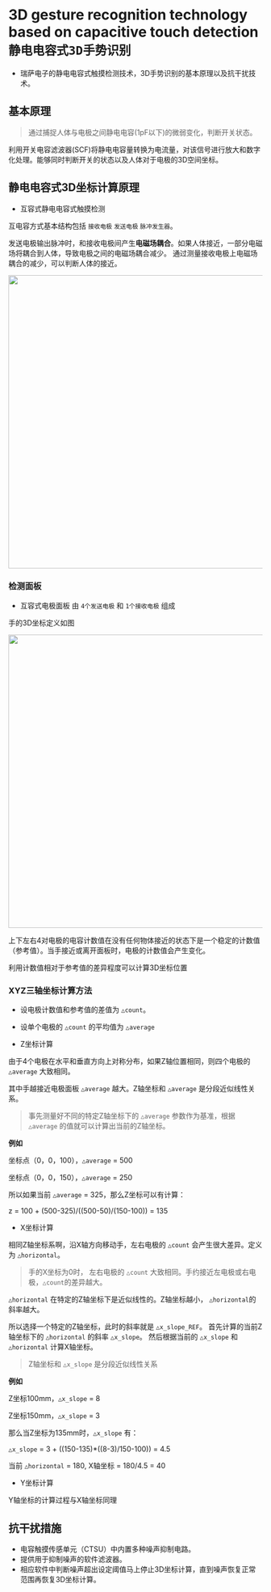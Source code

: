 # 3D gesture recognition technology based on capacitive touch detection `静电电容式3D手势识别`
- 瑞萨电子的静电电容式触摸检测技术，3D手势识别的基本原理以及抗干扰技术。
## 基本原理
> 通过捕捉人体与电极之间静电电容(1pF以下)的微弱变化，判断开关状态。

利用开关电容滤波器(SCF)将静电电容量转换为电流量，对该信号进行放大和数字化处理。能够同时判断开关的状态以及人体对于电极的3D空间坐标。

## 静电电容式3D坐标计算原理
+ 互容式静电电容式触摸检测

互电容方式基本结构包括 `接收电极` `发送电极` `脉冲发生器`。

发送电极输出脉冲时，和接收电极间产生**电磁场耦合**。如果人体接近，一部分电磁场将耦合到人体，导致电极之间的电磁场耦合减少。
通过测量接收电极上电磁场耦合的减少，可以判断人体的接近。

<P align=center>
 <img src="https://cdn.jsdelivr.net/gh/AppleisTasty/Materials/0x0_pic1.svg" width="580">
</p>

### 检测面板
+ 互容式电极面板
由 `4个发送电极` 和 `1个接收电极` 组成

手的3D坐标定义如图

<P align=center>
 <img src="https://cdn.jsdelivr.net/gh/AppleisTasty/Materials/0x0_pic2.svg" width="580">
</p>

上下左右4对电极的电容计数值在没有任何物体接近的状态下是一个稳定的计数值（参考值）。当手接近或离开面板时，电极的计数值会产生变化。

利用计数值相对于参考值的差异程度可以计算3D坐标位置

### XYZ三轴坐标计算方法

+ 设电极计数值和参考值的差值为 `△count`。

+ 设单个电极的 `△count` 的平均值为 `△average`

+ Z坐标计算

由于4个电极在水平和垂直方向上对称分布，如果Z轴位置相同，则四个电极的 `△average` 大致相同。

其中手越接近电极面板 `△average` 越大。Z轴坐标和 `△average` 是分段近似线性关系。

> 事先测量好不同的特定Z轴坐标下的 `△average` 参数作为基准，根据 `△average` 的值就可以计算出当前的Z轴坐标。

**例如**

坐标点（0，0，100），`△average` = 500

坐标点（0，0，150），`△average` = 250

所以如果当前 `△average` = 325，那么Z坐标可以有计算：

z = 100 + (500-325)/((500-50)/(150-100))
  = 135

+ X坐标计算

相同Z轴坐标系啊，沿X轴方向移动手，左右电极的 `△count` 会产生很大差异。定义为 `△horizontal`。

> 手的X坐标为0时， 左右电极的 `△count` 大致相同。手约接近左电极或右电极，`△count`的差异越大。

`△horizontal` 在特定的Z轴坐标下是近似线性的。Z轴坐标越小， `△horizontal`的斜率越大。

所以选择一个特定的Z轴坐标，此时的斜率就是 `△x_slope_REF`。 首先计算的当前Z轴坐标下的 `△horizontal` 的斜率 `△x_slope`。
然后根据当前的 `△x_slope` 和 `△horizontal` 计算X轴坐标。

> Z轴坐标和 `△x_slope` 是分段近似线性关系

**例如**

Z坐标100mm，`△x_slope` = 8

Z坐标150mm，`△x_slope` = 3

那么当Z坐标为135mm时，`△x_slope` 有：

`△x_slope` = 3 + ((150-135)*((8-3)/150-100)) = 4.5

当前 `△horizontal` = 180, X轴坐标 = 180/4.5 = 40

+ Y坐标计算

Y轴坐标的计算过程与X轴坐标同理

## 抗干扰措施

+ 电容触摸传感单元（CTSU）中内置多种噪声抑制电路。
+ 提供用于抑制噪声的软件滤波器。
+ 相应软件中判断噪声超出设定阈值马上停止3D坐标计算，直到噪声恢复正常范围再恢复3D坐标计算。









